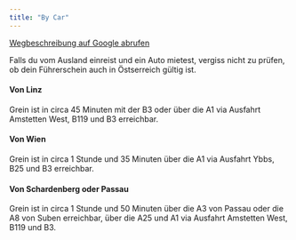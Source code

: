 ```yaml
---
title: "By Car"
---
```


<a href="https://www.google.com/maps/dir//Castle+Greinburg,+Greinburg+1,+4360+Grein,+Austria/@48.2261756,14.8506957,17z/data=!4m16!1m6!3m5!1s0x47724e0820767e7b:0x60e3b375b28d262e!2sCastle+Greinburg!8m2!3d48.2261756!4d14.8528844!4m8!1m0!1m5!1m1!1s0x47724e0820767e7b:0x60e3b375b28d262e!2m2!1d14.8528844!2d48.2261756!3e2" target="_blank" rel="noreferrer" rel="noreferrer">Wegbeschreibung auf Google abrufen</a>

Falls du vom Ausland einreist und ein Auto mietest, vergiss nicht zu prüfen, ob dein Führerschein auch in Östserreich gültig ist.

#### Von Linz

Grein ist in circa 45 Minuten mit der B3 oder über die A1 via Ausfahrt Amstetten West, B119 und B3 erreichbar.

#### Von Wien

Grein ist in circa 1 Stunde und 35 Minuten über die A1 via Ausfahrt Ybbs, B25 und B3 erreichbar.

#### Von Schardenberg oder Passau

Grein ist in circa 1 Stunde und 50 Minuten über die A3 von Passau oder die A8 von Suben erreichbar, über die A25 und A1 via Ausfahrt Amstetten West, B119 und B3.
